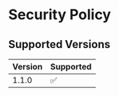 # Security Policy

## Supported Versions


| Version | Supported          |
| ------- | ------------------ |
| 1.1.0   | :white_check_mark: |



